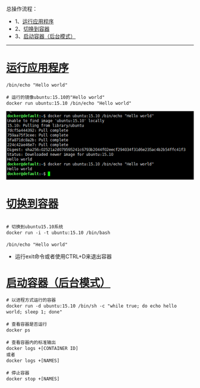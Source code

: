 总操作流程：
- 1、[运行应用程序](#docker-01)
- 2、[切换到容器](#docker-02)
- 3、[启动容器（后台模式）](#docker-03)

***

# <a name="docker-01" href="#" >运行应用程序</a>

```shell
/bin/echo "Hello world"

# 运行的镜像ubuntu:15.10的"Hello world"
docker run ubuntu:15.10 /bin/echo "Hello world"
```

![](image/2-1.png)

# <a name="docker-02" href="#" >切换到容器</a>

```shell

# 切换到ubuntu15.10系统
docker run -i -t ubuntu:15.10 /bin/bash

/bin/echo "Hello world"
```

- 运行exit命令或者使用CTRL+D来退出容器

# <a name="docker-03" href="#" >启动容器（后台模式）</a>

```shell
# 以进程方式运行的容器
docker run -d ubuntu:15.10 /bin/sh -c "while true; do echo hello world; sleep 1; done"

# 查看容器是否运行
docker ps

# 查看容器内的标准输出
docker logs +[CONTAINER ID]
或者
docker logs +[NAMES]

# 停止容器
docker stop +[NAMES]
```